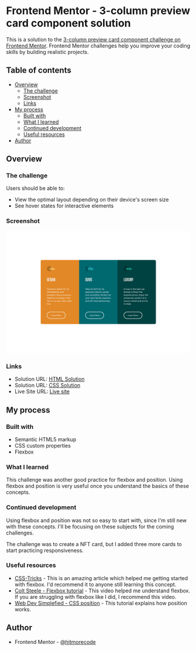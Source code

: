 # Frontend Mentor - 3-column preview card component solution

This is a solution to the [3-column preview card component challenge on Frontend Mentor](https://www.frontendmentor.io/challenges/3column-preview-card-component-pH92eAR2-). Frontend Mentor challenges help you improve your coding skills by building realistic projects. 

## Table of contents

- [Overview](#overview)
  - [The challenge](#the-challenge)
  - [Screenshot](#screenshot)
  - [Links](#links)
- [My process](#my-process)
  - [Built with](#built-with)
  - [What I learned](#what-i-learned)
  - [Continued development](#continued-development)
  - [Useful resources](#useful-resources)
- [Author](#author)


## Overview

### The challenge

Users should be able to:

- View the optimal layout depending on their device's screen size
- See hover states for interactive elements

### Screenshot

![](./screenshot/screenshot.jpg)


### Links

- Solution URL: [HTML Solution](https://github.com/hitmorecode/3_column_preview_card_component/blob/main/index.html)
- Solution URL: [CSS Solution](https://github.com/hitmorecode/3_column_preview_card_component/blob/main/css/style.css)
- Live Site URL: [Live site](https://hitmorecode.github.io/NFT_preview_card_component/)

## My process

### Built with

- Semantic HTML5 markup
- CSS custom properties
- Flexbox


### What I learned

This challenge was another good practice for flexbox and position.
Using flexbox and position is very useful once you understand the basics of these concepts.

### Continued development

Using flexbox and position was not so easy to start with, since I'm still new with these concepts. I'll be focusing on these subjects for the coming challenges.

The challenge was to create a NFT card, but I added three more cards to start practicing responsiveness.

### Useful resources

- [CSS-Tricks](https://css-tricks.com/snippets/css/a-guide-to-flexbox/) - This is an amazing article which helped me getting started with flexbox. I'd recommend it to anyone still learning this concept.
- [Colt Steele - Flexbox tutorial](https://www.youtube.com/watch?v=qZv-rNx0jEA) - This video helped me understand flexbox. If you are struggling with flexbox like I did, I recommend this video.
- [Web Dev Simplefied - CSS position](https://www.youtube.com/watch?v=jx5jmI0UlXU) - This tutorial explains how position works.

## Author

- Frontend Mentor - [@hitmorecode](https://www.frontendmentor.io/profile/hitmorecode)